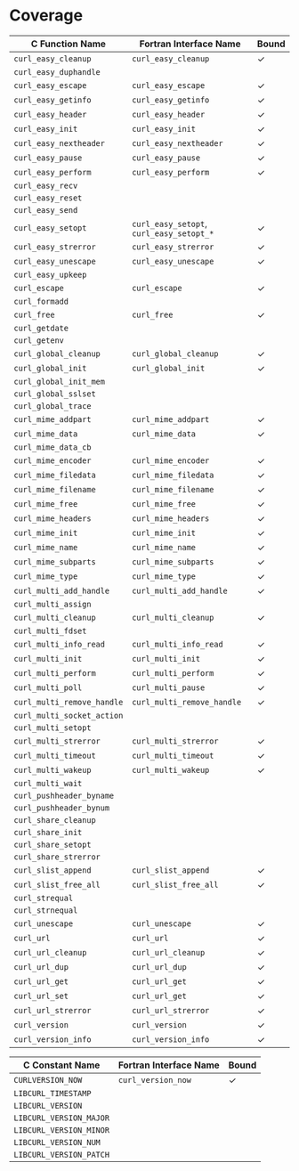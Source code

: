 # Coverage

| C Function Name            | Fortran Interface Name                   | Bound |
|----------------------------|------------------------------------------|-------|
| `curl_easy_cleanup`        | `curl_easy_cleanup`                      | ✓     |
| `curl_easy_duphandle`      |                                          |       |
| `curl_easy_escape`         | `curl_easy_escape`                       | ✓     |
| `curl_easy_getinfo`        | `curl_easy_getinfo`                      | ✓     |
| `curl_easy_header`         | `curl_easy_header`                       | ✓     |
| `curl_easy_init`           | `curl_easy_init`                         | ✓     |
| `curl_easy_nextheader`     | `curl_easy_nextheader`                   | ✓     |
| `curl_easy_pause`          | `curl_easy_pause`                        | ✓     |
| `curl_easy_perform`        | `curl_easy_perform`                      | ✓     |
| `curl_easy_recv`           |                                          |       |
| `curl_easy_reset`          |                                          |       |
| `curl_easy_send`           |                                          |       |
| `curl_easy_setopt`         | `curl_easy_setopt`, `curl_easy_setopt_*` | ✓     |
| `curl_easy_strerror`       | `curl_easy_strerror`                     | ✓     |
| `curl_easy_unescape`       | `curl_easy_unescape`                     | ✓     |
| `curl_easy_upkeep`         |                                          |       |
| `curl_escape`              | `curl_escape`                            | ✓     |
| `curl_formadd`             |                                          |       |
| `curl_free`                | `curl_free`                              | ✓     |
| `curl_getdate`             |                                          |       |
| `curl_getenv`              |                                          |       |
| `curl_global_cleanup`      | `curl_global_cleanup`                    | ✓     |
| `curl_global_init`         | `curl_global_init`                       | ✓     |
| `curl_global_init_mem`     |                                          |       |
| `curl_global_sslset`       |                                          |       |
| `curl_global_trace`        |                                          |       |
| `curl_mime_addpart`        | `curl_mime_addpart`                      | ✓     |
| `curl_mime_data`           | `curl_mime_data`                         | ✓     |
| `curl_mime_data_cb`        |                                          |       |
| `curl_mime_encoder`        | `curl_mime_encoder`                      | ✓     |
| `curl_mime_filedata`       | `curl_mime_filedata`                     | ✓     |
| `curl_mime_filename`       | `curl_mime_filename`                     | ✓     |
| `curl_mime_free`           | `curl_mime_free`                         | ✓     |
| `curl_mime_headers`        | `curl_mime_headers`                      | ✓     |
| `curl_mime_init`           | `curl_mime_init`                         | ✓     |
| `curl_mime_name`           | `curl_mime_name`                         | ✓     |
| `curl_mime_subparts`       | `curl_mime_subparts`                     | ✓     |
| `curl_mime_type`           | `curl_mime_type`                         | ✓     |
| `curl_multi_add_handle`    | `curl_multi_add_handle`                  | ✓     |
| `curl_multi_assign`        |                                          |       |
| `curl_multi_cleanup`       | `curl_multi_cleanup`                     | ✓     |
| `curl_multi_fdset`         |                                          |       |
| `curl_multi_info_read`     | `curl_multi_info_read`                   | ✓     |
| `curl_multi_init`          | `curl_multi_init`                        | ✓     |
| `curl_multi_perform`       | `curl_multi_perform`                     | ✓     |
| `curl_multi_poll`          | `curl_multi_pause`                       | ✓     |
| `curl_multi_remove_handle` | `curl_multi_remove_handle`               | ✓     |
| `curl_multi_socket_action` |                                          |       |
| `curl_multi_setopt`        |                                          |       |
| `curl_multi_strerror`      | `curl_multi_strerror`                    | ✓     |
| `curl_multi_timeout`       | `curl_multi_timeout`                     | ✓     |
| `curl_multi_wakeup`        | `curl_multi_wakeup`                      | ✓     |
| `curl_multi_wait`          |                                          |       |
| `curl_pushheader_byname`   |                                          |       |
| `curl_pushheader_bynum`    |                                          |       |
| `curl_share_cleanup`       |                                          |       |
| `curl_share_init`          |                                          |       |
| `curl_share_setopt`        |                                          |       |
| `curl_share_strerror`      |                                          |       |
| `curl_slist_append`        | `curl_slist_append`                      | ✓     |
| `curl_slist_free_all`      | `curl_slist_free_all`                    | ✓     |
| `curl_strequal`            |                                          |       |
| `curl_strnequal`           |                                          |       |
| `curl_unescape`            | `curl_unescape`                          | ✓     |
| `curl_url`                 | `curl_url`                               | ✓     |
| `curl_url_cleanup`         | `curl_url_cleanup`                       | ✓     |
| `curl_url_dup`             | `curl_url_dup`                           | ✓     |
| `curl_url_get`             | `curl_url_get`                           | ✓     |
| `curl_url_set`             | `curl_url_get`                           | ✓     |
| `curl_url_strerror`        | `curl_url_strerror`                      | ✓     |
| `curl_version`             | `curl_version`                           | ✓     |
| `curl_version_info`        | `curl_version_info`                      | ✓     |

| C Constant Name            | Fortran Interface Name                   | Bound |
|----------------------------|------------------------------------------|-------|
| `CURLVERSION_NOW`          | `curl_version_now`                       | ✓     |
| `LIBCURL_TIMESTAMP`        |                                          |       |
| `LIBCURL_VERSION`          |                                          |       |
| `LIBCURL_VERSION_MAJOR`    |                                          |       |
| `LIBCURL_VERSION_MINOR`    |                                          |       |
| `LIBCURL_VERSION_NUM`      |                                          |       |
| `LIBCURL_VERSION_PATCH`    |                                          |       |
